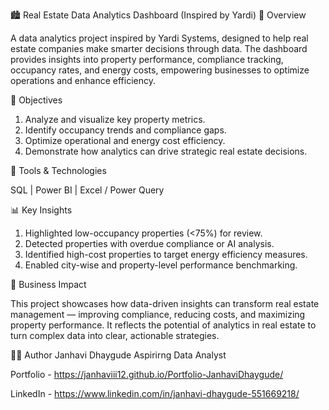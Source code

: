 🏙 Real Estate Data Analytics Dashboard (Inspired by Yardi)
📘 Overview

A data analytics project inspired by Yardi Systems, designed to help real estate companies make smarter decisions through data.
The dashboard provides insights into property performance, compliance tracking, occupancy rates, and energy costs, empowering businesses to optimize operations and enhance efficiency.

🎯 Objectives

1. Analyze and visualize key property metrics.
2. Identify occupancy trends and compliance gaps.
3. Optimize operational and energy cost efficiency.
4. Demonstrate how analytics can drive strategic real estate decisions.

🧰 Tools & Technologies

SQL | Power BI | Excel / Power Query

📊 Key Insights

1. Highlighted low-occupancy properties (<75%) for review.
2. Detected properties with overdue compliance or AI analysis.
3. Identified high-cost properties to target energy efficiency measures.
4. Enabled city-wise and property-level performance benchmarking.

🚀 Business Impact

This project showcases how data-driven insights can transform real estate management — improving compliance, reducing costs, and maximizing property performance.
It reflects the potential of analytics in real estate to turn complex data into clear, actionable strategies.

👩‍💻 Author
Janhavi Dhaygude
Aspirirng Data Analyst

Portfolio - https://janhaviii12.github.io/Portfolio-JanhaviDhaygude/

LinkedIn - https://www.linkedin.com/in/janhavi-dhaygude-551669218/

